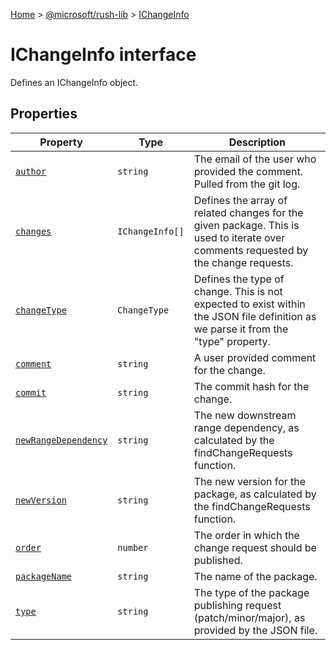 [Home](./index) &gt; [@microsoft/rush-lib](rush-lib.md) &gt; [IChangeInfo](rush-lib.ichangeinfo.md)

# IChangeInfo interface

Defines an IChangeInfo object.

## Properties

|  Property | Type | Description |
|  --- | --- | --- |
|  [`author`](rush-lib.ichangeinfo.author.md) | `string` | The email of the user who provided the comment. Pulled from the git log. |
|  [`changes`](rush-lib.ichangeinfo.changes.md) | `IChangeInfo[]` | Defines the array of related changes for the given package. This is used to iterate over comments requested by the change requests. |
|  [`changeType`](rush-lib.ichangeinfo.changetype.md) | `ChangeType` | Defines the type of change. This is not expected to exist within the JSON file definition as we parse it from the "type" property. |
|  [`comment`](rush-lib.ichangeinfo.comment.md) | `string` | A user provided comment for the change. |
|  [`commit`](rush-lib.ichangeinfo.commit.md) | `string` | The commit hash for the change. |
|  [`newRangeDependency`](rush-lib.ichangeinfo.newrangedependency.md) | `string` | The new downstream range dependency, as calculated by the findChangeRequests function. |
|  [`newVersion`](rush-lib.ichangeinfo.newversion.md) | `string` | The new version for the package, as calculated by the findChangeRequests function. |
|  [`order`](rush-lib.ichangeinfo.order.md) | `number` | The order in which the change request should be published. |
|  [`packageName`](rush-lib.ichangeinfo.packagename.md) | `string` | The name of the package. |
|  [`type`](rush-lib.ichangeinfo.type.md) | `string` | The type of the package publishing request (patch/minor/major), as provided by the JSON file. |

